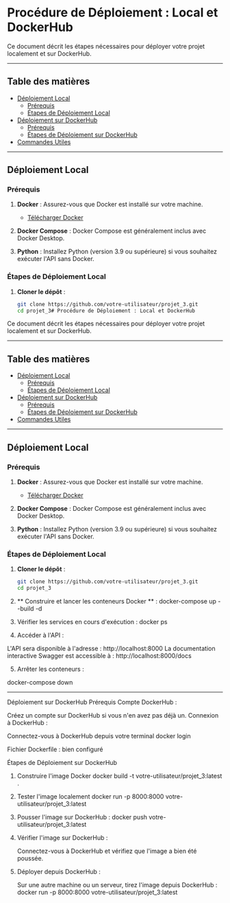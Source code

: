 # Procédure de Déploiement : Local et DockerHub

Ce document décrit les étapes nécessaires pour déployer votre projet localement et sur DockerHub.

---

## Table des matières

- [Déploiement Local](#déploiement-local)
  - [Prérequis](#prérequis)
  - [Étapes de Déploiement Local](#étapes-de-déploiement-local)
- [Déploiement sur DockerHub](#déploiement-sur-dockerhub)
  - [Prérequis](#prérequis-1)
  - [Étapes de Déploiement sur DockerHub](#étapes-de-déploiement-sur-dockerhub)
- [Commandes Utiles](#commandes-utiles)

---

## Déploiement Local

### Prérequis

1. **Docker** : Assurez-vous que Docker est installé sur votre machine.
   - [Télécharger Docker](https://www.docker.com/products/docker-desktop)

2. **Docker Compose** : Docker Compose est généralement inclus avec Docker Desktop.

3. **Python** : Installez Python (version 3.9 ou supérieure) si vous souhaitez exécuter l'API sans Docker.

### Étapes de Déploiement Local

1. **Cloner le dépôt** :
   ```bash
   git clone https://github.com/votre-utilisateur/projet_3.git
   cd projet_3# Procédure de Déploiement : Local et DockerHub

Ce document décrit les étapes nécessaires pour déployer votre projet localement et sur DockerHub.

---

## Table des matières

- [Déploiement Local](#déploiement-local)
  - [Prérequis](#prérequis)
  - [Étapes de Déploiement Local](#étapes-de-déploiement-local)
- [Déploiement sur DockerHub](#déploiement-sur-dockerhub)
  - [Prérequis](#prérequis-1)
  - [Étapes de Déploiement sur DockerHub](#étapes-de-déploiement-sur-dockerhub)
- [Commandes Utiles](#commandes-utiles)

---

## Déploiement Local

### Prérequis

1. **Docker** : Assurez-vous que Docker est installé sur votre machine.
   - [Télécharger Docker](https://www.docker.com/products/docker-desktop)

2. **Docker Compose** : Docker Compose est généralement inclus avec Docker Desktop.

3. **Python** : Installez Python (version 3.9 ou supérieure) si vous souhaitez exécuter l'API sans Docker.

### Étapes de Déploiement Local

1. **Cloner le dépôt** :
   ```bash
   git clone https://github.com/votre-utilisateur/projet_3.git
   cd projet_3

2. ** Construire et lancer les conteneurs Docker ** :
docker-compose up --build -d

3. Vérifier les services en cours d'exécution :
docker ps

4. Accéder à l'API :

L'API sera disponible à l'adresse : http://localhost:8000
La documentation interactive Swagger est accessible à : http://localhost:8000/docs

5. Arrêter les conteneurs :

docker-compose down


***************

Déploiement sur DockerHub
Prérequis
Compte DockerHub :

Créez un compte sur DockerHub si vous n'en avez pas déjà un.
Connexion à DockerHub :

Connectez-vous à DockerHub depuis votre terminal
docker login

Fichier Dockerfile : bien configuré 

Étapes de Déploiement sur DockerHub
 1. Construire l'image Docker 
    docker build -t votre-utilisateur/projet_3:latest .
 2. Tester l'image localement
     docker run -p 8000:8000 votre-utilisateur/projet_3:latest
 3. Pousser l'image sur DockerHub :
    docker push votre-utilisateur/projet_3:latest
 4. Vérifier l'image sur DockerHub :

    Connectez-vous à DockerHub et vérifiez que l'image a bien été poussée.
 5. Déployer depuis DockerHub :

    Sur une autre machine ou un serveur, tirez l'image depuis DockerHub :
    docker run -p 8000:8000 votre-utilisateur/projet_3:latest

    